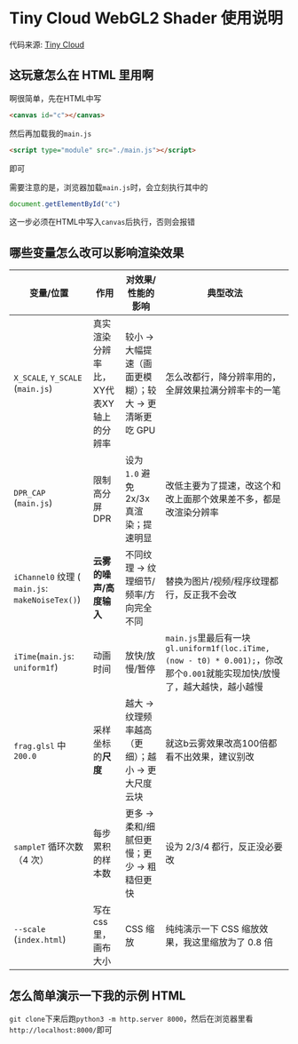 # Tiny Cloud WebGL2 Shader 使用说明

代码来源: [Tiny Cloud](https://www.shadertoy.com/view/lsBfDz)

## 这玩意怎么在 HTML 里用啊

啊很简单，先在HTML中写
```html
<canvas id="c"></canvas>
```

然后再加载我的`main.js`
```html
<script type="module" src="./main.js"></script>
```
即可

需要注意的是，浏览器加载`main.js`时，会立刻执行其中的
```js
document.getElementById("c")
```

这一步必须在HTML中写入`canvas`后执行，否则会报错

## 哪些变量怎么改可以影响渲染效果


| 变量/位置                                         | 作用                    | 对效果/性能的影响                       | 典型改法                                                                                              |
| --------------------------------------------- | --------------------- | ------------------------------- | ------------------------------------------------------------------------------------------------- |
| `X_SCALE`, `Y_SCALE` (`main.js`)              | 真实渲染分辨率比，XY代表XY轴上的分辨率 | 较小 → 大幅提速（画面更模糊）；较大 → 更清晰更吃 GPU | 怎么改都行，降分辨率用的，全屏效果拉满分辨率卡的一笔                                                                        |
| `DPR_CAP` (`main.js`)                         | 限制高分屏 DPR             | 设为 `1.0` 避免 2x/3x 真渲染；提速明显      | 改低主要为了提速，改这个和改上面那个效果差不多，都是改渲染分辨率                                                                  |
| `iChannel0` 纹理 ( `main.js`: `makeNoiseTex()`) | **云雾的噪声/高度输入**        | 不同纹理 → 纹理细节/频率/方向完全不同           | 替换为图片/视频/程序纹理都行，反正我不会改                                                                            |
| `iTime`(`main.js`: `uniform1f`)               | 动画时间                  | 放快/放慢/暂停                        | `main.js`里最后有一块`gl.uniform1f(loc.iTime, (now - t0) * 0.001);`，你改那个`0.001`就能实现加快/放慢了，越大越快，越小越慢<br> |
| `frag.glsl` 中 `200.0`                         | 采样坐标的**尺度**           | 越大 → 纹理频率越高（更细）；越小 → 更大尺度云块     | 就这b云雾效果改高100倍都看不出效果，建议别改                                                                          |
| `sampleT` 循环次数（4 次）                           | 每步累积的样本数              | 更多 → 柔和/细腻但更慢；更少 → 粗糙但更快        | 设为 2/3/4 都行，反正没必要改                                                                                |
| `--scale` (`index.html`)                      | 写在css里，画布大小           | CSS 缩放                          | 纯纯演示一下 CSS 缩放效果，我这里缩放为了 0.8 倍                                                                     |

## 怎么简单演示一下我的示例 HTML

`git clone`下来后跑`python3 -m http.server 8000`，然后在浏览器里看`http://localhost:8000/`即可
